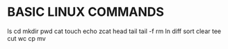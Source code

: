 # BASIC LINUX COMMANDS
 ls 
 cd
 mkdir
 pwd
 cat
 touch
 echo
 zcat
 head
 tail 
 tail -f 
 rm 
 ln 
 diff
 sort
 clear
 tee 
 cut
 wc 
 cp
 mv
